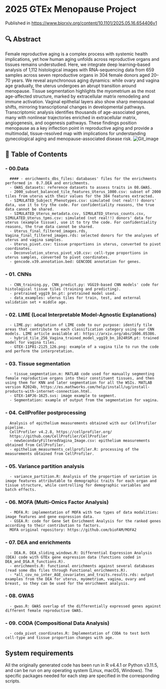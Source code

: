 # 2025 GTEx Menopause Project
Published in https://www.biorxiv.org/content/10.1101/2025.05.16.654406v1
## 🔍 Abstract
Female reproductive aging is a complex process with systemic health implications, yet how human aging unfolds across reproductive organs and tissues remains understudied. 
Here, we integrate deep learning–based analysis of 1,112 histological images with RNA-sequencing data from 659 samples across seven reproductive organs in 304 female donors aged 20–70
years. We reveal asynchronous aging dynamics: while ovary and vagina age gradually, the uterus undergoes an abrupt transition around menopause. 
Tissue segmentation highlights the myometrium as the most age-affected structure, marked by extracellular matrix remodeling and immune activation. 
Vaginal epithelial layers also show sharp menopausal shifts, mirroring transcriptional changes in developmental pathways. 
Transcriptomic analysis identifies thousands of age-associated genes, many with nonlinear trajectories enriched in extracellular matrix, angiogenesis, and oogenesis pathways. 
These findings position menopause as a key inflection point in reproductive aging and provide a multimodal, tissue-resolved map with implications for understanding gynecological
aging and menopause-associated disease risk.
![Git_image](https://github.com/user-attachments/assets/1e58ef44-31c2-4f04-b3a5-8d089cf19405)


## 📝 Table of Contents
### - 00.Data
      #### - enrichments_dbs_files: databases' files for the enrichments performed in  0.7.DEA and enrichments.
      - GWAS_datasets: reference datasets to assess traits in 08.GWAS.
      - 2000_subset_balanced_tile_features_Uterus_1000.csv: subset of 2000 tiles from uterus with their values for the 384 features extracted.
      - SIMULATED_Subject_Phenotypes.csv: simulated (not real!!) donors' data, use it to try the code. For confidentiality reasons, the true data cannot be shared.
      - SIMULATED_Uterus_metadata.csv, SIMULATED_Uterus_counts.csv, SIMULATED_Uterus_tpms.csv: simulated (not real!!) donors' data for uterus (example tissue), use it to try the code. For confidentiality reasons, the true data cannot be shared.
      - Uterus_final_filtered_images.rds, Vagina_final_filtered_images.rds: selected donors for the analyses of uterus and vagina samples.
      - Uterus_pivot.csv: tissue proportions in uterus, converted to pivot coordinates.
      - Deconvolution_uterus_pivot_v10.csv: cell-type proportions in uterus samples, converted to pivot coordinates.
      - gencode.v39.annotation.bed: GENCODE annotation for genes.

### - 01. CNNs
      - CNN_training.py, CNN_predict.py: VGG19-based CNN models' code for histological tissue tiles (training and predicting).
      - pretrained_vgg19_bn.pt: pretrained model used.
      - data_examples: uterus tiles for train, test, and external validation set + middle age.
      
### - 02. LIME (Local Interpretable Model-Agnostic Explanations)
      - LIME.py: adaptation of LIME code to our purpose: identify tile areas that contribute to each classification category using our CNN models. LIME article available at: https://arxiv.org/abs/1606.05386.
      - hybrid_tile_256_Vagina_trained_model_vgg19_bn_1024RSM.pt: trained model for vagina tiles.
      - GTEX-11P81-2125_126.png: example of a vagina tile to run the code and perform the interpretation.
      
### - 03. Tissue segmentation
      - tissue_segmentation.m: MATLAB code used for manually segmenting female reproductive organs into their constituent tissues, and then using them for KNN and later segmentation for all the WSIs. MATLAB version R2024b, https://es.mathworks.com/help/install/ug/install-products-with-internet-connection.html.
      - GTEX-14PJ6-1625.svs: image example to segment.
      - Segmentation: example of output from the segmentation for vagina.
      
### - 04. CellProfiler postprocessing
      Analysis of epithelium measurements obtained with our CellProfiler pipeline.
      CellProfiler v4.2.8, https://cellprofiler.org/
      https://github.com/CellProfiler/CellProfiler
      - newSecondaryFilteredVagina_Image.csv: epithelium measurements obtained from CellProfiler.
      - epithelium_measurments_cellprofiler.R: processing of the measurements obtained from CellProfiler.
      
### - 05. Variance partition analysis
      - variance_partition.R: Analysis of the proportion of variation in image features attributable to demographic traits for each organ and tissue structure, while controlling for demographic variables and batch effects.
      
### - 06. MOFA (Multi-Omics Factor Analysis)
      - MOFA.R: implementation of MOFA with two types of data modalities: image features and gene expression data.
      - GSEA.R: code for Gene Set Enrichment Analysis for the ranked genes according to their contribution to factors.
      MOFA original repository: https://github.com/bioFAM/MOFA2 
      
### - 07. DEA and enrichments 
      - DEA.R. DEA_sliding_windows.R: Differential Expression Analysis (DEA) code with GTEx gene expression data (functions coded in DEA_and_DSA.R_functions.R).
      - enrichments.R: functional enrichments against several databases (read some dbs files through Functional_enrichments.R).
      - *all_cov_no_inter_AGE_covariates_and_traits.results.rds: output examples from the DEA for uterus, myometrium, vagina, ovary and breast, so they can be used for the enrichment analysis.
      
### - 08. GWAS
      - gwas.R: GWAS overlap of the differentially expressed genes against different female reproductive GWAS.
      
### - 09. CODA (Compositional Data Analysis)
      - coda_pivot_coordinates.R: Implementation of CODA to test both cell-type and tissue proportion changes with age.

## System requirements
All the originally generated code has been run in R v4.4.1 or Python v3.11.5, and can be run on any operating system (Linux, macOS, Windows). The specific packages needed for each step are specified in the corresponding scripts.
